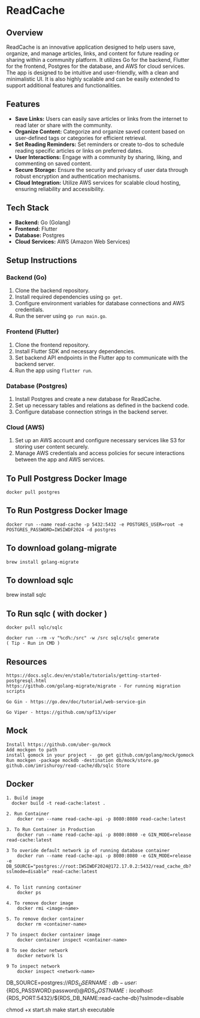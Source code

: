 # ReadCache

## Overview
ReadCache is an innovative application designed to help users save, organize, and manage articles, links, and content for future reading or sharing within a community platform. It utilizes Go for the backend, Flutter for the frontend, Postgres for the database, and AWS for cloud services. The app is designed to be intuitive and user-friendly, with a clean and minimalistic UI. It is also highly scalable and can be easily extended to support additional features and functionalities.


## Features
- **Save Links:** Users can easily save articles or links from the internet to read later or share with the community.
- **Organize Content:** Categorize and organize saved content based on user-defined tags or categories for efficient retrieval.
- **Set Reading Reminders:** Set reminders or create to-dos to schedule reading specific articles or links on preferred dates.
- **User Interactions:** Engage with a community by sharing, liking, and commenting on saved content.
- **Secure Storage:** Ensure the security and privacy of user data through robust encryption and authentication mechanisms.
- **Cloud Integration:** Utilize AWS services for scalable cloud hosting, ensuring reliability and accessibility.

## Tech Stack
- **Backend:** Go (Golang)
- **Frontend:** Flutter
- **Database:** Postgres
- **Cloud Services:** AWS (Amazon Web Services)

## Setup Instructions
### Backend (Go)
1. Clone the backend repository.
2. Install required dependencies using `go get`.
3. Configure environment variables for database connections and AWS credentials.
4. Run the server using `go run main.go`.

### Frontend (Flutter)
1. Clone the frontend repository.
2. Install Flutter SDK and necessary dependencies.
3. Set backend API endpoints in the Flutter app to communicate with the backend server.
4. Run the app using `flutter run`.

### Database (Postgres)
1. Install Postgres and create a new database for ReadCache.
2. Set up necessary tables and relations as defined in the backend code.
3. Configure database connection strings in the backend server.

### Cloud (AWS)
1. Set up an AWS account and configure necessary services like S3 for storing user content securely.
2. Manage AWS credentials and access policies for secure interactions between the app and AWS services.

## To Pull Postgress Docker Image
    docker pull postgres
    
## To Run Postgress Docker Image
    docker run --name read-cache -p 5432:5432 -e POSTGRES_USER=root -e POSTGRES_PASSWORD=IWSIWDF2024 -d postgres

## To download golang-migrate
    brew install golang-migrate

## To download sqlc
   brew install sqlc

## To Run sqlc ( with docker )

    docker pull sqlc/sqlc

    docker run --rm -v "%cd%:/src" -w /src sqlc/sqlc generate  
    ( Tip - Run in CMD )

## Resources
    https://docs.sqlc.dev/en/stable/tutorials/getting-started-postgresql.html
    https://github.com/golang-migrate/migrate - For running migration scripts

    Go Gin - https://go.dev/doc/tutorial/web-service-gin

    Go Viper - https://github.com/spf13/viper

## Mock
    Install https://github.com/uber-go/mock
    Add mockgen to path
    install gomock in your project -  go get github.com/golang/mock/gomock
    Run mockgen -package mockdb -destination db/mock/store.go github.com/imrishuroy/read-cache/db/sqlc Store


## Docker

    1. Build image
      docker build -t read-cache:latest .

    2. Run Container
        docker run --name read-cache-api -p 8080:8080 read-cache:latest   

    3. To Run Container in Production
        docker run --name read-cache-api -p 8080:8080 -e GIN_MODE=release read-cache:latest

    3 To overide default network ip of running database container
        docker run --name read-cache-api -p 8080:8080 -e GIN_MODE=release -e DB_SOURCE="postgres://root:IWSIWDF2024@172.17.0.2:5432/read_cache_db?sslmode=disable" read-cache:latest


    4. To list running container
        docker ps    

    4. To remove docker image
        docker rmi <image-name>

    5. To remove docker container
        docker rm <container-name>

    7 To inspect docker container image
        docker container inspect <container-name>   

    8 To see docker network
        docker network ls

    9 To inspect network
        docker inspect <network-name>                


    

DB_SOURCE=postgres://${RDS_USERNAME:db-user}:${RDS_PASSWORD:password}@${RDS_HOSTNAME:localhost}:${RDS_PORT:5432}/${RDS_DB_NAME:read-cache-db}?sslmode=disable

chmod +x start.sh 
make start.sh executable